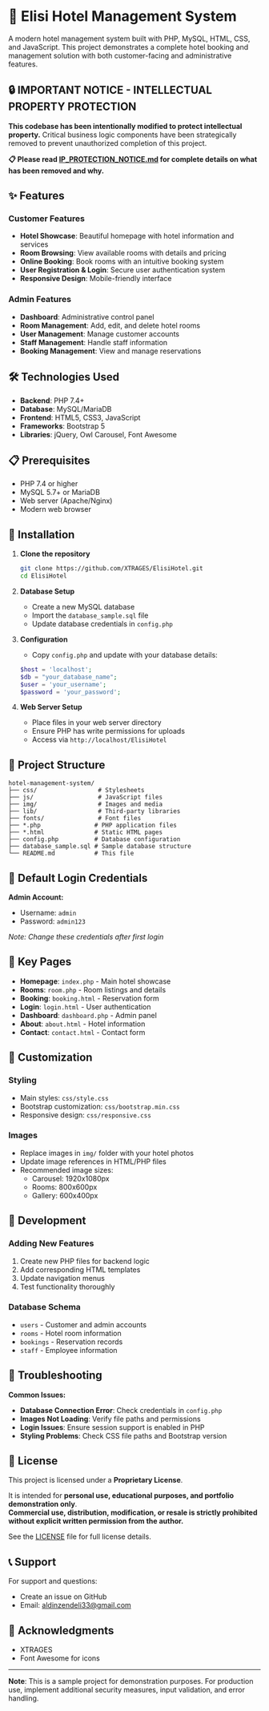 # 🏨 Elisi Hotel Management System

A modern hotel management system built with PHP, MySQL, HTML, CSS, and JavaScript. This project demonstrates a complete hotel booking and management solution with both customer-facing and administrative features.

## 🔒 IMPORTANT NOTICE - INTELLECTUAL PROPERTY PROTECTION

**This codebase has been intentionally modified to protect intellectual property.** Critical business logic components have been strategically removed to prevent unauthorized completion of this project.

**📋 Please read [IP_PROTECTION_NOTICE.md](IP_PROTECTION_NOTICE.md) for complete details on what has been removed and why.**

## ✨ Features

### Customer Features
- **Hotel Showcase**: Beautiful homepage with hotel information and services
- **Room Browsing**: View available rooms with details and pricing
- **Online Booking**: Book rooms with an intuitive booking system
- **User Registration & Login**: Secure user authentication system
- **Responsive Design**: Mobile-friendly interface

### Admin Features
- **Dashboard**: Administrative control panel
- **Room Management**: Add, edit, and delete hotel rooms
- **User Management**: Manage customer accounts
- **Staff Management**: Handle staff information
- **Booking Management**: View and manage reservations

## 🛠️ Technologies Used

- **Backend**: PHP 7.4+
- **Database**: MySQL/MariaDB
- **Frontend**: HTML5, CSS3, JavaScript
- **Frameworks**: Bootstrap 5
- **Libraries**: jQuery, Owl Carousel, Font Awesome

## 📋 Prerequisites

- PHP 7.4 or higher
- MySQL 5.7+ or MariaDB
- Web server (Apache/Nginx)
- Modern web browser

## 🚀 Installation

1. **Clone the repository**
   ```bash
   git clone https://github.com/XTRAGES/ElisiHotel.git
   cd ElisiHotel
   ```

2. **Database Setup**
   - Create a new MySQL database
   - Import the `database_sample.sql` file
   - Update database credentials in `config.php`

3. **Configuration**
   - Copy `config.php` and update with your database details:
   ```php
   $host = 'localhost';
   $db = "your_database_name";
   $user = 'your_username';
   $password = 'your_password';
   ```

4. **Web Server Setup**
   - Place files in your web server directory
   - Ensure PHP has write permissions for uploads
   - Access via `http://localhost/ElisiHotel`

## 📁 Project Structure

```
hotel-management-system/
├── css/                 # Stylesheets
├── js/                  # JavaScript files
├── img/                 # Images and media
├── lib/                 # Third-party libraries
├── fonts/               # Font files
├── *.php               # PHP application files
├── *.html              # Static HTML pages
├── config.php          # Database configuration
├── database_sample.sql # Sample database structure
└── README.md           # This file
```

## 🔐 Default Login Credentials

**Admin Account:**
- Username: `admin`
- Password: `admin123`

*Note: Change these credentials after first login*

## 🌟 Key Pages

- **Homepage**: `index.php` - Main hotel showcase
- **Rooms**: `room.php` - Room listings and details
- **Booking**: `booking.html` - Reservation form
- **Login**: `login.html` - User authentication
- **Dashboard**: `dashboard.php` - Admin panel
- **About**: `about.html` - Hotel information
- **Contact**: `contact.html` - Contact form

## 🎨 Customization

### Styling
- Main styles: `css/style.css`
- Bootstrap customization: `css/bootstrap.min.css`
- Responsive design: `css/responsive.css`

### Images
- Replace images in `img/` folder with your hotel photos
- Update image references in HTML/PHP files
- Recommended image sizes:
  - Carousel: 1920x1080px
  - Rooms: 800x600px
  - Gallery: 600x400px

## 🔧 Development

### Adding New Features
1. Create new PHP files for backend logic
2. Add corresponding HTML templates
3. Update navigation menus
4. Test functionality thoroughly

### Database Schema
- `users` - Customer and admin accounts
- `rooms` - Hotel room information
- `bookings` - Reservation records
- `staff` - Employee information

## 🐛 Troubleshooting

**Common Issues:**
- **Database Connection Error**: Check credentials in `config.php`
- **Images Not Loading**: Verify file paths and permissions
- **Login Issues**: Ensure session support is enabled in PHP
- **Styling Problems**: Check CSS file paths and Bootstrap version

## 📝 License

This project is licensed under a **Proprietary License**.

It is intended for **personal use, educational purposes, and portfolio demonstration only**.  
**Commercial use, distribution, modification, or resale is strictly prohibited without explicit written permission from the author.**

See the [LICENSE](./LICENSE) file for full license details.

## 📞 Support

For support and questions:
- Create an issue on GitHub
- Email: aldinzendeli33@gmail.com

## 🙏 Acknowledgments

- XTRAGES
- Font Awesome for icons
  

---

**Note**: This is a sample project for demonstration purposes. For production use, implement additional security measures, input validation, and error handling.
